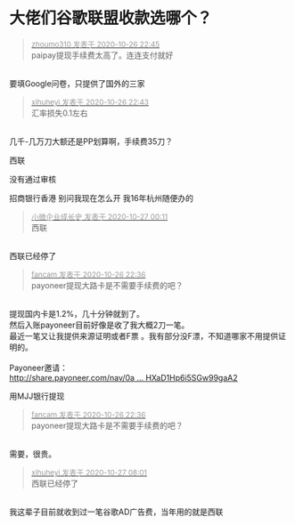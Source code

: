 # 大佬们谷歌联盟收款选哪个？


<div class="quote"><blockquote><font size="2"><a href="https://www.hostloc.com/forum.php?mod=redirect&amp;goto=findpost&amp;pid=9356538&amp;ptid=758732" target="_blank"><font color="#999999">zhoumo310 发表于 2020-10-26 22:45</font></a></font><br />
paipay提现手续费太高了。连连支付就好</blockquote></div><br />
要填Google问卷，只提供了国外的三家

<div class="quote"><blockquote><font size="2"><a href="https://www.hostloc.com/forum.php?mod=redirect&amp;goto=findpost&amp;pid=9356522&amp;ptid=758732" target="_blank"><font color="#999999">xihuheyi 发表于 2020-10-26 22:43</font></a></font><br />
汇率损失0.1左右</blockquote></div><br />
几千-几万刀大额还是PP划算啊，手续费35刀？

西联

没有通过审核

招商银行香港 别问我现在怎么开 我16年杭州随便办的

<div class="quote"><blockquote><font size="2"><a href="https://www.hostloc.com/forum.php?mod=redirect&amp;goto=findpost&amp;pid=9356894&amp;ptid=758732" target="_blank"><font color="#999999">小微企业成长史 发表于 2020-10-27 00:11</font></a></font><br />
西联</blockquote></div><br />
西联已经停了

<div class="quote"><blockquote><font size="2"><a href="https://www.hostloc.com/forum.php?mod=redirect&amp;goto=findpost&amp;pid=9356484&amp;ptid=758732" target="_blank"><font color="#999999">fancam 发表于 2020-10-26 22:36</font></a></font><br />
payoneer提现大路卡是不需要手续费的吧？</blockquote></div><br />
提现国内卡是1.2%，几十分钟就到了。<br />
然后入账payoneer目前好像是收了我大概2刀一笔。<br />
最近一笔又让我提供来源证明或者F票 。我有部分没F漂，不知道哪家不用提供证明的。<br />
<br />
Payoneer邀请：<br />
<a href="http://share.payoneer.com/nav/0anHYtotGn_jcJqDXt7iXIxVCS6DbDf1PJtdfsRffEuIwNpW4Aojh4Zo_E-uB2Jcc9uHHXaD1Hp6i5SGw99gaA2" target="_blank">http://share.payoneer.com/nav/0a ... HXaD1Hp6i5SGw99gaA2</a>&nbsp;&nbsp;

用​M​J​J​银​行​提​现<img id="aimg_I5fhF" onclick="zoom(this, this.src, 0, 0, 0)" class="zoom" src="https://cdn.jsdelivr.net/gh/hishis/forum-master/public/images/patch.gif" onmouseover="img_onmouseoverfunc(this)" onload="thumbImg(this)" border="0" alt="" />

<div class="quote"><blockquote><font size="2"><a href="https://www.hostloc.com/forum.php?mod=redirect&amp;goto=findpost&amp;pid=9356484&amp;ptid=758732" target="_blank"><font color="#999999">fancam 发表于 2020-10-26 22:36</font></a></font><br />
payoneer提现大路卡是不需要手续费的吧？</blockquote></div><br />
需要，很贵。

<div class="quote"><blockquote><font size="2"><a href="https://www.hostloc.com/forum.php?mod=redirect&amp;goto=findpost&amp;pid=9357143&amp;ptid=758732" target="_blank"><font color="#999999">xihuheyi 发表于 2020-10-27 08:01</font></a></font><br />
西联已经停了</blockquote></div><br />
我这辈子目前就收到过一笔谷歌AD广告费，当年用的就是西联
